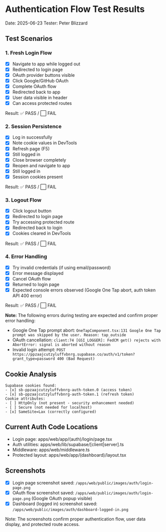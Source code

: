 # Authentication Flow Test Results

Date: 2025-06-23
Tester: Peter Blizzard

## Test Scenarios

### 1. Fresh Login Flow

- [x] Navigate to app while logged out
- [x] Redirected to login page
- [x] OAuth provider buttons visible
- [x] Click Google/GitHub OAuth
- [x] Complete OAuth flow
- [x] Redirected back to app
- [x] User data visible in header
- [x] Can access protected routes

Result: ✅ PASS / ⬜ FAIL

### 2. Session Persistence

- [x] Log in successfully
- [x] Note cookie values in DevTools
- [x] Refresh page (F5)
- [x] Still logged in
- [x] Close browser completely
- [x] Reopen and navigate to app
- [x] Still logged in
- [x] Session cookies present

Result: ✅ PASS / ⬜ FAIL

### 3. Logout Flow

- [x] Click logout button
- [x] Redirected to login page
- [x] Try accessing protected route
- [x] Redirected back to login
- [x] Cookies cleared in DevTools

Result: ✅ PASS / ⬜ FAIL

### 4. Error Handling

- [x] Try invalid credentials (if using email/password)
- [x] Error message displayed
- [x] Cancel OAuth flow
- [x] Returned to login page
- [x] Expected console errors observed (Google One Tap abort, auth token API 400 error)

Result: ✅ PASS / ⬜ FAIL

**Note:** The following errors during testing are expected and confirm proper error handling:

- Google One Tap prompt abort: `OneTapComponent.tsx:131 Google One Tap prompt was skipped by the user. Reason: tap_outside`
- OAuth cancellation: `client:74 [GSI_LOGGER]: FedCM get() rejects with AbortError: signal is aborted without reason`
- Invalid login attempt: `POST https://ppzaajcutzyluffvbnrg.supabase.co/auth/v1/token?grant_type=password 400 (Bad Request)`

## Cookie Analysis

```
Supabase cookies found:
- [x] sb-ppzaajcutzyluffvbnrg-auth-token.0 (access token)
- [x] sb-ppzaajcutzyluffvbnrg-auth-token.1 (refresh token)
Cookie attributes:
- [ ] HttpOnly (not present - security enhancement needed)
- [ ] Secure (not needed for localhost)
- [x] SameSite=Lax (correctly configured)
```

## Current Auth Code Locations

- Login page: apps/web/app/(auth)/login/page.tsx
- Auth utilities: apps/web/lib/supabase/[client|server].ts
- Middleware: apps/web/middleware.ts
- Protected layout: apps/web/app/(dashboard)/layout.tsx

## Screenshots

- [x] Login page screenshot saved: `/apps/web/public/images/auth/login-page.png`
- [x] OAuth flow screenshot saved: `/apps/web/public/images/auth/login-page.png` (Google OAuth popup visible)
- [x] Dashboard (logged in) screenshot saved: `/apps/web/public/images/auth/dashboard-logged-in.png`

Note: The screenshots confirm proper authentication flow, user data display, and protected route access.
